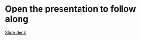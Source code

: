 # Open the presentation to follow along
[Slide deck](https://docs.google.com/presentation/d/1hrrHLJRnxS_7ipGTqXAnBmPkDCkJoabxH_tNRqzmseU/edit#slide=id.g35bd6c714a_0_812)
